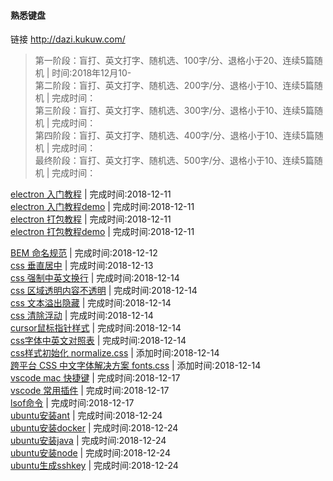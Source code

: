 #### 熟悉键盘
链接 http://dazi.kukuw.com/  
>第一阶段：盲打、英文打字、随机选、100字/分、退格小于20、连续5篇随机 | 时间:2018年12月10-  
>第二阶段：盲打、英文打字、随机选、200字/分、退格小于10、连续5篇随机 | 完成时间：  
>第三阶段：盲打、英文打字、随机选、300字/分、退格小于10、连续5篇随机 | 完成时间：  
>第四阶段：盲打、英文打字、随机选、400字/分、退格小于10、连续5篇随机 | 完成时间：  
>最终阶段：盲打、英文打字、随机选、500字/分、退格小于10、连续5篇随机 | 完成时间：  

[electron 入门教程](https://github.com/13653389794/plain/blob/master/electron/入门教程/入门教程.md) | 完成时间:2018-12-11      
[electron 入门教程demo](https://github.com/13653389794/plain/tree/master/electron/demo/demo01) | 完成时间:2018-12-11      
[electron 打包教程](https://github.com/13653389794/plain/blob/master/electron/electron打包/electron打包.md) | 完成时间:2018-12-11      
[electron 打包教程demo](https://github.com/13653389794/plain/tree/master/electron/demo/demo02) | 完成时间:2018-12-11  

[BEM 命名规范](https://github.com/13653389794/plain/blob/master/css/BEM.md) | 完成时间:2018-12-12   
[css 垂直居中](https://github.com/13653389794/plain/blob/master/css/垂直居中.md) | 完成时间:2018-12-13    
[css 强制中英文换行](https://github.com/13653389794/plain/blob/master/css/强制中英文换行.md) | 完成时间:2018-12-14   
[css 区域透明内容不透明](https://github.com/13653389794/plain/blob/master/css/区域透明内容不透明.md) | 完成时间:2018-12-14   
[css 文本溢出隐藏](https://github.com/13653389794/plain/blob/master/css/文本溢出隐藏.md) | 完成时间:2018-12-14   
[css 清除浮动](https://github.com/13653389794/plain/blob/master/css/清除浮动.md) | 完成时间:2018-12-14   
[cursor鼠标指针样式](https://github.com/13653389794/plain/blob/master/css/cursor指针.md) | 完成时间:2018-12-14   
[css字体中英文对照表](https://github.com/13653389794/plain/blob/master/css/字体中英文对照表.md) | 完成时间:2018-12-14   
[css样式初始化 normalize.css](https://github.com/necolas/normalize.css)  | 添加时间:2018-12-14   
[跨平台 CSS 中文字体解决方案 fonts.css](https://github.com/zenozeng/fonts.css)  | 添加时间:2018-12-14    
[vscode mac 快捷键](https://github.com/13653389794/plain/blob/master/vscode/mac快捷键.md)  | 完成时间:2018-12-17   
[vscode 常用插件](https://github.com/13653389794/plain/blob/master/vscode/常用插件.md)  | 完成时间:2018-12-17   
[lsof命令](https://github.com/13653389794/plain/blob/master/lsof/lsof.md)  | 完成时间:2018-12-17   
[ubuntu安装ant](https://github.com/13653389794/plain/blob/master/ubuntu/ubuntu安装ant.md)  | 完成时间:2018-12-24    
[ubuntu安装docker](https://github.com/13653389794/plain/blob/master/ubuntu/ubuntu安装docker.md)  | 完成时间:2018-12-24    
[ubuntu安装java](https://github.com/13653389794/plain/blob/master/ubuntu/ubuntu安装java.md)  | 完成时间:2018-12-24    
[ubuntu安装node](https://github.com/13653389794/plain/blob/master/ubuntu/ubuntu安装node.md)  | 完成时间:2018-12-24   
[ubuntu生成sshkey](https://github.com/13653389794/plain/blob/master/ubuntu/ubuntu生成sshkey.md)  | 完成时间:2018-12-24   




